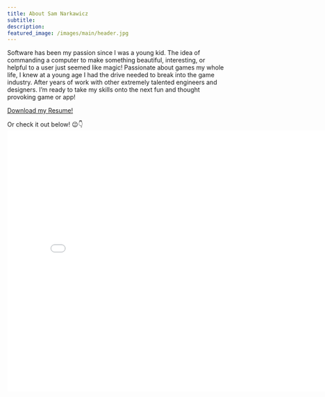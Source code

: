 ```yaml
---
title: About Sam Narkawicz
subtitle:
description: 
featured_image: /images/main/header.jpg
---
```


Software has been my passion since I was a young kid. The idea of commanding a computer to make something beautiful, interesting, or helpful to a user just seemed like magic! Passionate about games my whole life, I knew at a young age I had the drive needed to break into the game industry. After years of work with other extremely talented engineers and designers. I’m ready to take my skills onto the next fun and thought provoking game or app!

<a href="files/Samuel-Narkawicz-Resume.pdf" class="button button--large">Download my Resume!</a>

Or check it out below! 😉👇
<embed src="files/Samuel-Narkawicz-Resume.pdf" width="800px" height="600px" />
